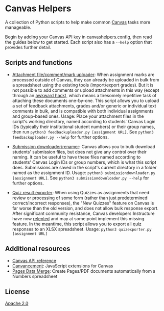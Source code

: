 # Canvas Helpers
A collection of Python scripts to help make common [Canvas](https://www.instructure.com/canvas) tasks more manageable.

Begin by adding your Canvas API key in [canvashelpers.config](https://github.com/simonrob/canvas-helpers/blob/main/canvashelpers.config), then read the guides below to get started. Each script also has a `--help` option that provides further detail.

## Scripts and functions
- [Attachment file/comment/mark uploader](feedbackuploader.py): When assignment marks are processed outside of Canvas, they can already be uploaded in bulk from a spreadsheet using the existing tools (import/export grades). But it is not possible to add comments or upload attachments in this way (except through an [awkward hack](https://ltech.ljmu.ac.uk/wp-content/uploads/2017/04/Batch-Uploading-Student-Submissions-and-Feedback.pdf)), which means a tiresomely repetitive task of attaching these documents one-by-one. This script allows you to upload a set of feedback attachments, grades and/or generic or individual text comments in bulk, and is compatible with both individual assignments and group-based ones. Usage: Place your attachment files in the script's working directory, named according to students' Canvas Login IDs (typically their institutional student numbers) or their group names, then run `python3 feedbackuploader.py [assignment URL]`. See `python3 feedbackuploader.py --help` for further options.

- [Submission downloader/renamer](submissiondownloader.py): Canvas allows you to bulk download students' submission files, but does not give any control over their naming. It can be useful to have these files named according to students' Canvas Login IDs or group numbers, which is what this script does. Submissions are saved in the script's current directory in a folder named as the assignment ID. Usage: `python3 submissiondownloader.py [assignment URL]`. See `python3 submissiondownloader.py --help` for further options.

- [Quiz result exporter](quizexporter.py): When using Quizzes as assignments that need review or processing of some form (rather than just predetermined correct/incorrect responses), the "New Quizzes" feature on Canvas is far worse than the old version, and does not allow bulk response export. After significant community resistance, Canvas developers Instructure have now [relented](https://community.canvaslms.com/t5/Quizzes-Transition/Transparency-into-Quizzes-Planning/ta-p/502615) and may at some point implement this missing feature. In the meantime, this script allows you to export all quiz responses to an XLSX spreadsheet. Usage: `python3 quizexporter.py [assignment URL]`

## Additional resources
- [Canvas API reference](https://canvas.instructure.com/doc/api/index.html)
- [Canvancement](https://github.com/jamesjonesmath/canvancement): JavaScript extensions for Canvas
- [Pages Data Merge](https://iworkautomation.com/pages/script-tags-data-merge.html): Create Pages/PDF documents automatically from a Numbers spreadsheet


## License
[Apache 2.0](LICENSE)
